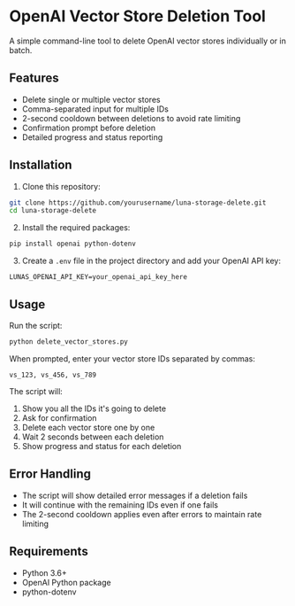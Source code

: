 # OpenAI Vector Store Deletion Tool

A simple command-line tool to delete OpenAI vector stores individually or in batch.

## Features

- Delete single or multiple vector stores
- Comma-separated input for multiple IDs
- 2-second cooldown between deletions to avoid rate limiting
- Confirmation prompt before deletion
- Detailed progress and status reporting

## Installation

1. Clone this repository:
```bash
git clone https://github.com/yourusername/luna-storage-delete.git
cd luna-storage-delete
```

2. Install the required packages:
```bash
pip install openai python-dotenv
```

3. Create a `.env` file in the project directory and add your OpenAI API key:
```
LUNAS_OPENAI_API_KEY=your_openai_api_key_here
```

## Usage

Run the script:
```bash
python delete_vector_stores.py
```

When prompted, enter your vector store IDs separated by commas:
```
vs_123, vs_456, vs_789
```

The script will:
1. Show you all the IDs it's going to delete
2. Ask for confirmation
3. Delete each vector store one by one
4. Wait 2 seconds between each deletion
5. Show progress and status for each deletion

## Error Handling

- The script will show detailed error messages if a deletion fails
- It will continue with the remaining IDs even if one fails
- The 2-second cooldown applies even after errors to maintain rate limiting

## Requirements

- Python 3.6+
- OpenAI Python package
- python-dotenv 